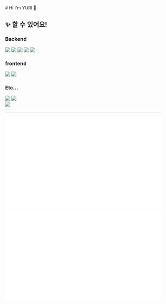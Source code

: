 
<div>
# Hi I'm YURI 👋

## ✨ 할 수 있어요!

### Backend 
<img src="https://img.shields.io/badge/java-007396?style=flat-square&logo=java&logoColor=white"/>
<img src="https://img.shields.io/badge/Node.js-339933?style=flat-square&logo=Node.js&logoColor=white"/>
<img src="https://img.shields.io/badge/Spring-6DB33F?style=flat-square&logo=Spring&logoColor=white"/>
<img src="https://img.shields.io/badge/Docker-2496ED?style=flat-square&logo=Docker&logoColor=white"/>
<img src="https://img.shields.io/badge/Amazon AWS-232F3E?style=flat-square&logo=amazonaws&logoColor=white"/>
<br/>

### frontend 
<img src="https://img.shields.io/badge/React-61DAFB?style=flat-square&logo=React&logoColor=black"/>
<img src="https://img.shields.io/badge/styled components-DB7093?style=flat-square&logo=styled-components&logoColor=white"/>
<br/>

### Etc...
<img src="https://img.shields.io/badge/Git-F05032?style=flat-square&logo=git&logoColor=white"/>
<img src="https://img.shields.io/badge/GitHub-181717?style=flat-square&logo=GitHub&logoColor=white"/>
<br/>
<img src="https://img.shields.io/badge/MySQL-4479A1?style=flat-square&logo=MySQL&logoColor=white"/>

<hr/>
</div>

![GitHub Stats](https://github.com/Hyouzl/github-stats-transparent/blob/output/generated/overview.svg)
![GitHub Stats](https://github.com/Hyouzl/github-stats-transparent/blob/output/generated/languages.svg)
